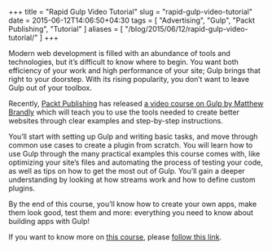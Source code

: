 +++
title = "Rapid Gulp Video Tutorial"
slug = "rapid-gulp-video-tutorial"
date = 2015-06-12T14:06:50+04:30
tags = [ "Advertising", "Gulp", "Packt Publishing", "Tutorial" ]
aliases = [ "/blog/2015/06/12/rapid-gulp-video-tutorial/" ]
+++

Modern web development is filled with an abundance of tools and technologies, but it’s difficult to know where to begin. You want both efficiency of your work and high performance of your site; Gulp brings that right to your doorstep. With its rising popularity, you don’t want to leave Gulp out of your toolbox.

<!--more-->

Recently, [Packt Publishing](https://www.packtpub.com/) has released [a video course on Gulp by Matthew Brandly](http://bit.ly/1QNV4pF) which will teach you to use the tools needed to create better websites through clear examples and step-by-step instructions.

You’ll start with setting up Gulp and writing basic tasks, and move through common use cases to create a plugin from scratch. You will learn how to use Gulp through the many practical examples this course comes with, like optimizing your site’s files and automating the process of testing your code, as well as tips on how to get the most out of Gulp. You’ll gain a deeper understanding by looking at how streams work and how to define custom plugins.

By the end of this course, you’ll know how to create your own apps, make them look good, test them and more: everything you need to know about building apps with Gulp!

If you want to know more on [this course](http://bit.ly/1QNV4pF), please [follow this link](http://bit.ly/1QNV4pF).
